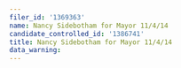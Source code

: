 ```yaml
---
filer_id: '1369363'
name: Nancy Sidebotham for Mayor 11/4/14
candidate_controlled_id: '1386741'
title: Nancy Sidebotham for Mayor 11/4/14
data_warning: 
---
```

